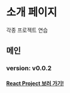 # 소개 페이지

각종 프로젝트 연습

## 메인

### version: v0.0.2

#### <a href="https://thepolaris87.github.io/history/dist/">React Project 보러 가기!</a>
